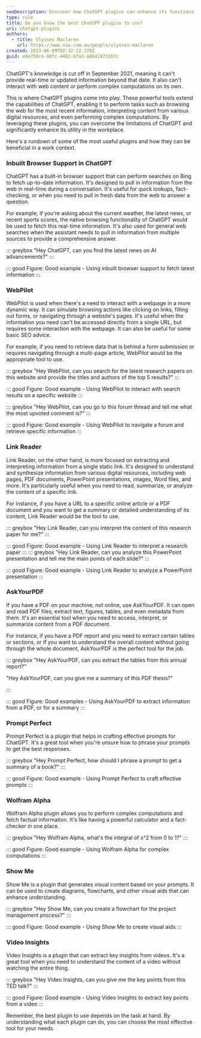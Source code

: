 ```yaml
---
seoDescription: Discover how ChatGPT plugins can enhance its functionality, unlock real-time data, and boost workplace efficiency
type: rule
title: Do you know the best ChatGPT plugins to use?
uri: chatgpt-plugins
authors:
  - title: Ulysses Maclaren
    url: https://www.ssw.com.au/people/ulysses-maclaren
created: 2023-06-09T02:32:12.170Z
guid: e0e759c4-98fc-4482-bfa3-a86d24731b7c
---
```

ChatGPT's knowledge is cut off in September 2021, meaning it can't provide real-time or updated information beyond that date. It also can't interact with web content or perform complex computations on its own.

This is where ChatGPT plugins come into play. These powerful tools extend the capabilities of ChatGPT, enabling it to perform tasks such as browsing the web for the most recent information, interpreting content from various digital resources, and even performing complex computations. By leveraging these plugins, you can overcome the limitations of ChatGPT and significantly enhance its utility in the workplace.

Here's a rundown of some of the most useful plugins and how they can be beneficial in a work context.

<!--endintro-->

### Inbuilt Browser Support in ChatGPT

ChatGPT has a built-in browser support that can perform searches on Bing to fetch up-to-date information. It's designed to pull in information from the web in real-time during a conversation. It's useful for quick lookups, fact-checking, or when you need to pull in fresh data from the web to answer a question.

For example, if you're asking about the current weather, the latest news, or recent sports scores, the native browsing functionality of ChatGPT would be used to fetch this real-time information. It's also used for general web searches when the assistant needs to pull in information from multiple sources to provide a comprehensive answer.

::: greybox
"Hey ChatGPT, can you find the latest news on AI advancements?"
:::

::: good
Figure: Good example - Using inbuilt browser support to fetch latest information
:::

### WebPilot

WebPilot is used when there's a need to interact with a webpage in a more dynamic way. It can simulate browsing actions like clicking on links, filling out forms, or navigating through a website's pages. It's useful when the information you need can't be accessed directly from a single URL, but requires some interaction with the webpage. It can also be useful for some basic SEO advice.

For example, if you need to retrieve data that is behind a form submission or requires navigating through a multi-page article, WebPilot would be the appropriate tool to use.

::: greybox
"Hey WebPilot, can you search for the latest research papers on this website and provide the titles and authors of the top 5 results?"
:::

::: good
Figure: Good example - Using WebPilot to interact with search results on a specific website
:::

::: greybox
"Hey WebPilot, can you go to this forum thread and tell me what the most upvoted comment is?"
:::

::: good
Figure: Good example - Using WebPilot to navigate a forum and retrieve specific information
:::

### Link Reader

Link Reader, on the other hand, is more focused on extracting and interpreting information from a single static link. It's designed to understand and synthesize information from various digital resources, including web pages, PDF documents, PowerPoint presentations, images, Word files, and more. It's particularly useful when you need to read, summarize, or analyze the content of a specific link.

For instance, if you have a URL to a specific online article or a PDF document and you want to get a summary or detailed understanding of its content, Link Reader would be the tool to use.

::: greybox
"Hey Link Reader, can you interpret the content of this research paper for me?"
:::

::: good
Figure: Good example - Using Link Reader to interpret a research paper
:::
::: greybox
"Hey Link Reader, can you analyze this PowerPoint presentation and tell me the main points of each slide?"
:::

::: good
Figure: Good example - Using Link Reader to analyze a PowerPoint presentation
:::

### AskYourPDF

If you have a PDF on your machine, not online, use AskYourPDF. It can open and read PDF files, extract text, figures, tables, and even metadata from them. It's an essential tool when you need to access, interpret, or summarize content from a PDF document.

For instance, if you have a PDF report and you need to extract certain tables or sections, or if you want to understand the overall content without going through the whole document, AskYourPDF is the perfect tool for the job.

::: greybox
"Hey AskYourPDF, can you extract the tables from this annual report?"

"Hey AskYourPDF, can you give me a summary of this PDF thesis?"

:::

::: good
Figure: Good examples - Using AskYourPDF to extract information from a PDF, or for a summary
:::

### Prompt Perfect

Prompt Perfect is a plugin that helps in crafting effective prompts for ChatGPT. It's a great tool when you're unsure how to phrase your prompts to get the best responses.

::: greybox
"Hey Prompt Perfect, how should I phrase a prompt to get a summary of a book?"
:::

::: good
Figure: Good example - Using Prompt Perfect to craft effective prompts
:::

### Wolfram Alpha

Wolfram Alpha plugin allows you to perform complex computations and fetch factual information. It's like having a powerful calculator and a fact-checker in one place.

::: greybox
"Hey Wolfram Alpha, what's the integral of x^2 from 0 to 1?"
:::

::: good
Figure: Good example - Using Wolfram Alpha for complex computations
:::

### Show Me

Show Me is a plugin that generates visual content based on your prompts. It can be used to create diagrams, flowcharts, and other visual aids that can enhance understanding.

::: greybox
"Hey Show Me, can you create a flowchart for the project management process?"
:::

::: good
Figure: Good example - Using Show Me to create visual aids
:::

### Video Insights

Video Insights is a plugin that can extract key insights from videos. It's a great tool when you need to understand the content of a video without watching the entire thing.

::: greybox
"Hey Video Insights, can you give me the key points from this TED talk?"
:::

::: good
Figure: Good example - Using Video Insights to extract key points from a video
:::

Remember, the best plugin to use depends on the task at hand. By understanding what each plugin can do, you can choose the most effective tool for your needs.